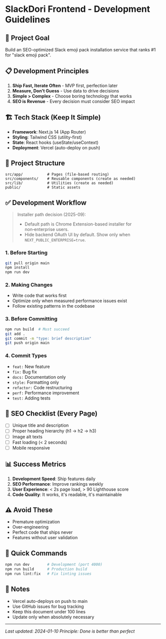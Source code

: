 # SlackDori Frontend - Development Guidelines

## 🎯 Project Goal
Build an SEO-optimized Slack emoji pack installation service that ranks #1 for "slack emoji pack".

## 📋 Development Principles
1. **Ship Fast, Iterate Often** - MVP first, perfection later
2. **Measure, Don't Guess** - Use data to drive decisions  
3. **Simple > Complex** - Choose boring technology that works
4. **SEO is Revenue** - Every decision must consider SEO impact

## 🏗️ Tech Stack (Keep It Simple)
- **Framework**: Next.js 14 (App Router)
- **Styling**: Tailwind CSS (utility-first)
- **State**: React hooks (useState/useContext)
- **Deployment**: Vercel (auto-deploy on push)

## 📁 Project Structure
```
src/app/           # Pages (file-based routing)
src/components/    # Reusable components (create as needed)
src/lib/           # Utilities (create as needed)
public/            # Static assets
```

## ✅ Development Workflow
> Installer path decision (2025-09):
> - Default path is Chrome Extension-based installer for non‑enterprise users.
> - Hide backend OAuth UI by default. Show only when `NEXT_PUBLIC_ENTERPRISE=true`.

### 1. Before Starting
```bash
git pull origin main
npm install
npm run dev
```

### 2. Making Changes
- Write code that works first
- Optimize only when measured performance issues exist
- Follow existing patterns in the codebase

### 3. Before Committing
```bash
npm run build  # Must succeed
git add .
git commit -m "type: brief description"
git push origin main
```

### 4. Commit Types
- `feat:` New feature
- `fix:` Bug fix
- `docs:` Documentation only
- `style:` Formatting only
- `refactor:` Code restructuring
- `perf:` Performance improvement
- `test:` Adding tests

## 🚀 SEO Checklist (Every Page)
- [ ] Unique title and description
- [ ] Proper heading hierarchy (h1 → h2 → h3)
- [ ] Image alt texts
- [ ] Fast loading (< 2 seconds)
- [ ] Mobile responsive

## 📊 Success Metrics
1. **Development Speed**: Ship features daily
2. **SEO Performance**: Improve rankings weekly
3. **User Experience**: < 2s page load, > 90 Lighthouse score
4. **Code Quality**: It works, it's readable, it's maintainable

## ⚠️ Avoid These
- Premature optimization
- Over-engineering
- Perfect code that ships never
- Features without user validation

## 🔧 Quick Commands
```bash
npm run dev        # Development (port 4000)
npm run build      # Production build
npm run lint:fix   # Fix linting issues
```

## 📝 Notes
- Vercel auto-deploys on push to main
- Use GitHub issues for bug tracking
- Keep this document under 100 lines
- Update only when absolutely necessary

---
*Last updated: 2024-01-10*
*Principle: Done is better than perfect*